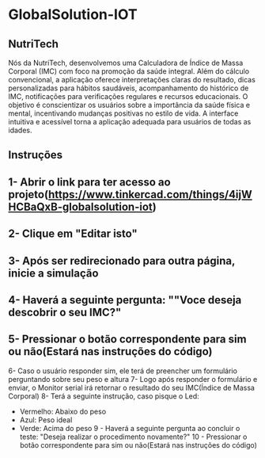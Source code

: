 # GlobalSolution-IOT

## NutriTech

Nós da NutriTech, desenvolvemos uma Calculadora de Índice de Massa Corporal (IMC) com foco na promoção da saúde integral. Além do cálculo convencional, a aplicação oferece interpretações claras do resultado, dicas personalizadas para hábitos saudáveis, acompanhamento do histórico de IMC, notificações para verificações regulares e recursos educacionais. O objetivo é conscientizar os usuários sobre a importância da saúde física e mental, incentivando mudanças positivas no estilo de vida. A interface intuitiva e acessível torna a aplicação adequada para usuários de todas as idades.

## Instruções

1- Abrir o link para ter acesso ao projeto(https://www.tinkercad.com/things/4ijWHCBaQxB-globalsolution-iot)
---
2- Clique em "Editar isto"
---
3- Após ser redirecionado para outra página, inicie a simulação
---
4- Haverá a seguinte pergunta: ""Voce deseja descobrir o seu IMC?"
---
5- Pressionar o botão correspondente para sim ou não(Estará nas instruções do código)
---
6- Caso o usuário responder sim, ele terá de preencher um formulário perguntando sobre seu peso e altura
7- Logo após responder o formulário e enviar, o Monitor serial irá retornar o resultado do seu IMC(Índice de Massa Corporal)
8- Terá a seguinte instrução, caso pisque o Led:
- Vermelho: Abaixo do peso
- Azul: Peso ideal
- Verde: Acima do peso
9 - Haverá a seguinte pergunta ao concluir o teste: "Deseja realizar o procedimento novamente?"
10 - Pressionar o botão correspondente para sim ou não(Estará nas instruções do código)
